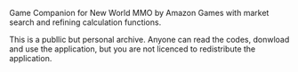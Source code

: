 Game Companion for New World MMO by Amazon Games with market search and refining calculation functions.

This is a publlic but personal archive.
Anyone can read the codes, donwload and use the application, but you are not licenced to redistribute the application.
